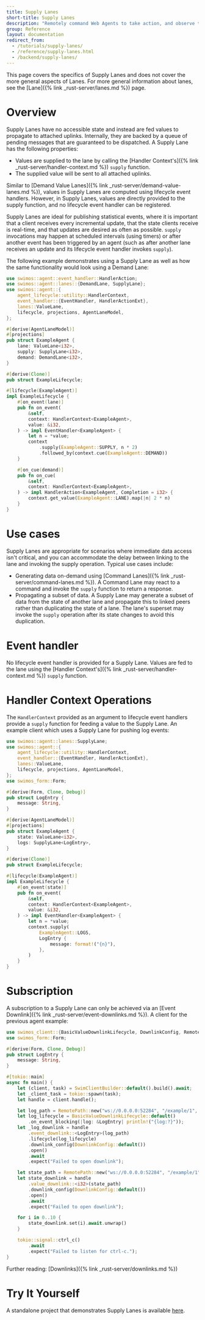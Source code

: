 ```yaml
---
title: Supply Lanes
short-title: Supply Lanes
description: "Remotely command Web Agents to take action, and observe the actions taken by others."
group: Reference
layout: documentation
redirect_from:
  - /tutorials/supply-lanes/
  - /reference/supply-lanes.html
  - /backend/supply-lanes/
---
```


This page covers the specifics of Supply Lanes and does not cover the more general aspects of Lanes. For more general information about lanes, see the [Lane]({% link _rust-server/lanes.md %}) page.

# Overview

Supply Lanes have no accessible state and instead are fed values to propagate to attached uplinks. Internally, they are backed by a queue of pending messages that are guaranteed to be dispatched. A Supply Lane has the following properties:

- Values are supplied to the lane by calling the [Handler Context's]({% link _rust-server/handler-context.md %}) `supply` function.
- The supplied value will be sent to all attached uplinks.

Similar to [Demand Value Lanes]({% link _rust-server/demand-value-lanes.md %}), values in Supply Lanes are computed using lifecycle event handlers. However, in Supply Lanes, values are directly provided to the supply function, and no lifecycle event handler can be registered.

Supply Lanes are ideal for publishing statistical events, where it is important that a client receives every incremental update, that the state clients receive is real-time, and that updates are desired as often as possible. `supply` invocations may happen at scheduled intervals (using timers) or after another event has been triggered by an agent (such as after another lane receives an update and its lifecycle event handler invokes `supply`).

The following example demonstrates using a Supply Lane as well as how the same functionality would look using a Demand Lane:

```rust
use swimos::agent::event_handler::HandlerAction;
use swimos::agent::lanes::{DemandLane, SupplyLane};
use swimos::agent::{
    agent_lifecycle::utility::HandlerContext,
    event_handler::{EventHandler, HandlerActionExt},
    lanes::ValueLane,
    lifecycle, projections, AgentLaneModel,
};

#[derive(AgentLaneModel)]
#[projections]
pub struct ExampleAgent {
    lane: ValueLane<i32>,
    supply: SupplyLane<i32>,
    demand: DemandLane<i32>,
}

#[derive(Clone)]
pub struct ExampleLifecycle;

#[lifecycle(ExampleAgent)]
impl ExampleLifecycle {
    #[on_event(lane)]
    pub fn on_event(
        &self,
        context: HandlerContext<ExampleAgent>,
        value: &i32,
    ) -> impl EventHandler<ExampleAgent> {
        let n = *value;
        context
            .supply(ExampleAgent::SUPPLY, n * 2)
            .followed_by(context.cue(ExampleAgent::DEMAND))
    }

    #[on_cue(demand)]
    pub fn on_cue(
        &self,
        context: HandlerContext<ExampleAgent>,
    ) -> impl HandlerAction<ExampleAgent, Completion = i32> {
        context.get_value(ExampleAgent::LANE).map(|n| 2 * n)
    }
}
```

# Use cases

Supply Lanes are appropriate for scenarios where immediate data access isn't critical, and you can accommodate the delay between linking to the lane and invoking the supply operation. Typical use cases include:

- Generating data on-demand using [Command Lanes]({% link _rust-server/command-lanes.md %}). A Command Lane may react to a command and invoke the `supply` function to return a response.
- Propagating a subset of data. A Supply Lane may generate a subset of data from the state of another lane and propagate this to linked peers rather than duplicating the state of a lane. The lane's superset may invoke the `supply` operation after its state changes to avoid this duplication.

# Event handler

No lifecycle event handler is provided for a Supply Lane. Values are fed to the lane using the [Handler Context's]({% link _rust-server/handler-context.md %}) `supply` function.

# Handler Context Operations

The `HandlerContext` provided as an argument to lifecycle event handlers provide a `supply` function for feeding a value to the Supply Lane. An example client which uses a Supply Lane for pushing log events:

```rust
use swimos::agent::lanes::SupplyLane;
use swimos::agent::{
    agent_lifecycle::utility::HandlerContext,
    event_handler::{EventHandler, HandlerActionExt},
    lanes::ValueLane,
    lifecycle, projections, AgentLaneModel,
};
use swimos_form::Form;

#[derive(Form, Clone, Debug)]
pub struct LogEntry {
    message: String,
}

#[derive(AgentLaneModel)]
#[projections]
pub struct ExampleAgent {
    state: ValueLane<i32>,
    logs: SupplyLane<LogEntry>,
}

#[derive(Clone)]
pub struct ExampleLifecycle;

#[lifecycle(ExampleAgent)]
impl ExampleLifecycle {
    #[on_event(state)]
    pub fn on_event(
        &self,
        context: HandlerContext<ExampleAgent>,
        value: &i32,
    ) -> impl EventHandler<ExampleAgent> {
        let n = *value;
        context.supply(
            ExampleAgent::LOGS,
            LogEntry {
                message: format!("{n}"),
            },
        )
    }
}
```

# Subscription

A subscription to a Supply Lane can only be achieved via an [Event Downlink]({% link _rust-server/event-downlinks.md %}). A client for the previous agent example:

```rust
use swimos_client::{BasicValueDownlinkLifecycle, DownlinkConfig, RemotePath, SwimClientBuilder};
use swimos_form::Form;

#[derive(Form, Clone, Debug)]
pub struct LogEntry {
    message: String,
}

#[tokio::main]
async fn main() {
    let (client, task) = SwimClientBuilder::default().build().await;
    let _client_task = tokio::spawn(task);
    let handle = client.handle();

    let log_path = RemotePath::new("ws://0.0.0.0:52284", "/example/1", "logs");
    let log_lifecycle = BasicValueDownlinkLifecycle::default()
        .on_event_blocking(|log: &LogEntry| println!("{log:?}"));
    let _log_downlink = handle
        .event_downlink::<LogEntry>(log_path)
        .lifecycle(log_lifecycle)
        .downlink_config(DownlinkConfig::default())
        .open()
        .await
        .expect("Failed to open downlink");

    let state_path = RemotePath::new("ws://0.0.0.0:52284", "/example/1", "state");
    let state_downlink = handle
        .value_downlink::<i32>(state_path)
        .downlink_config(DownlinkConfig::default())
        .open()
        .await
        .expect("Failed to open downlink");

    for i in 0..10 {
        state_downlink.set(i).await.unwrap()
    }

    tokio::signal::ctrl_c()
        .await
        .expect("Failed to listen for ctrl-c.");
}

```

Further reading: [Downlinks]({% link _rust-server/downlinks.md %})

# Try It Yourself

A standalone project that demonstrates Supply Lanes is available [here](https://github.com/swimos/swim-rust/tree/main/example_apps/supply_lane).
